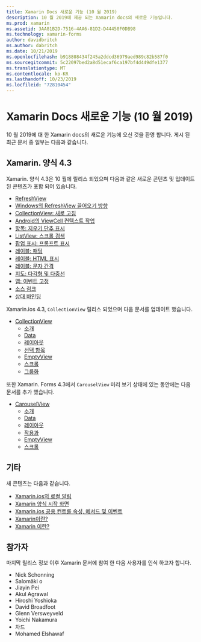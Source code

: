 ```yaml
---
title: Xamarin Docs 새로운 기능 (10 월 2019)
description: 10 월 2019에 제공 되는 Xamarin docs의 새로운 기능입니다.
ms.prod: xamarin
ms.assetid: 3AA81B2D-7516-4AA6-81D2-D44450F0DB98
ms.technology: xamarin-forms
author: davidbritch
ms.author: dabritch
ms.date: 10/21/2019
ms.openlocfilehash: b918808434f245a2ddcd36979aed989c82b587f0
ms.sourcegitcommit: 5c22097bed2a8d51ecaf6ca197bf4d449dfe1377
ms.translationtype: MT
ms.contentlocale: ko-KR
ms.lasthandoff: 10/23/2019
ms.locfileid: "72810454"
---
```

# <a name="xamarin-docs-whats-new-october-2019"></a>Xamarin Docs 새로운 기능 (10 월 2019)

10 월 2019에 대 한 Xamarin docs의 새로운 기능에 오신 것을 환영 합니다. 게시 된 최근 문서 중 일부는 다음과 같습니다.

## <a name="xamarinforms-43"></a>Xamarin. 양식 4.3

Xamarin. 양식 4.3은 10 월에 릴리스 되었으며 다음과 같은 새로운 콘텐츠 및 업데이트 된 콘텐츠가 포함 되어 있습니다.

- [RefreshView](~/xamarin-forms/user-interface/refreshview.md)
- [Windows의 RefreshView 끌어오기 방향](~/xamarin-forms/platform/windows/refreshview-pulldirection.md)
- [CollectionView: 새로 고침](~/xamarin-forms/user-interface/collectionview/populate-data.md#pull-to-refresh)
- [Android의 ViewCell 컨텍스트 작업](~/xamarin-forms/platform/android/viewcell-context-actions.md)
- [항목: 지우기 단추 표시](~/xamarin-forms/user-interface/text/entry.md#displaying-a-clear-button)
- [ListView: 스크롤 검색](~/xamarin-forms/user-interface/listview/interactivity.md#detect-scrolling)
- [팝업 표시: 프롬프트 표시](~/xamarin-forms/user-interface/pop-ups.md#display-a-prompt)
- [레이블: 패딩](~/xamarin-forms/user-interface/text/label.md#padding)
- [레이블: HTML 표시](~/xamarin-forms/user-interface/text/label.md#display-html)
- [레이블: 문자 간격](~/xamarin-forms/user-interface/text/label.md#character-spacing)
- [지도: 다각형 및 다중선](~/xamarin-forms/user-interface/map/polygons.md)
- [맵: 이벤트 고정](~/xamarin-forms/user-interface/map/pins.md#interact-with-a-pin)
- [소스 링크](~/xamarin-forms/internals/sourcelink.md)
- [상대 바인딩](~/xamarin-forms/app-fundamentals/data-binding/relative-bindings.md)

Xamarin.ios 4.3, `CollectionView` 릴리스 되었으며 다음 문서를 업데이트 했습니다.

- [CollectionView](~/xamarin-forms/user-interface/collectionview/index.md)
  - [소개](~/xamarin-forms/user-interface/collectionview/introduction.md)
  - [Data](~/xamarin-forms/user-interface/collectionview/populate-data.md)
  - [레이아웃](~/xamarin-forms/user-interface/collectionview/layout.md)
  - [선택 항목](~/xamarin-forms/user-interface/collectionview/selection.md)
  - [EmptyView](~/xamarin-forms/user-interface/collectionview/emptyview.md)
  - [스크롤](~/xamarin-forms/user-interface/collectionview/scrolling.md)
  - [그룹화](~/xamarin-forms/user-interface/collectionview/grouping.md)

또한 Xamarin. Forms 4.3에서 `CarouselView` 미리 보기 상태에 있는 동안에는 다음 문서를 추가 했습니다.

- [CarouselView](~/xamarin-forms/user-interface/carouselview/index.md)
  - [소개](~/xamarin-forms/user-interface/carouselview/introduction.md)
  - [Data](~/xamarin-forms/user-interface/carouselview/populate-data.md)
  - [레이아웃](~/xamarin-forms/user-interface/carouselview/layout.md)
  - [작용과](~/xamarin-forms/user-interface/carouselview/interaction.md)
  - [EmptyView](~/xamarin-forms/user-interface/carouselview/emptyview.md)
  - [스크롤](~/xamarin-forms/user-interface/carouselview/scrolling.md)

## <a name="other"></a>기타

새 콘텐츠는 다음과 같습니다.

- [Xamarin.ios의 로컬 알림](~/xamarin-forms/app-fundamentals/local-notifications.md)
- [Xamarin 양식 시작 화면](~/xamarin-forms/user-interface/splashscreen.md)
- [Xamarin.ios 공용 컨트롤 속성, 메서드 및 이벤트](~/xamarin-forms/user-interface/controls/common-properties.md)
- [Xamarin이란?](~/get-started/what-is-xamarin.md)
- [Xamarin 이란?](~/get-started/what-is-xamarin-forms.md)

## <a name="contributors"></a>참가자

마지막 릴리스 정보 이후 Xamarin 문서에 참여 한 다음 사용자를 인식 하고자 합니다.

- Nick Schonning
- Salomäki o
- Jiayin Pei
- Akul Agrawal
- Hiroshi Yoshioka
- David Broadfoot
- Glenn Versweyveld
- Yoichi Nakamura
- 차드
- Mohamed Elshawaf
